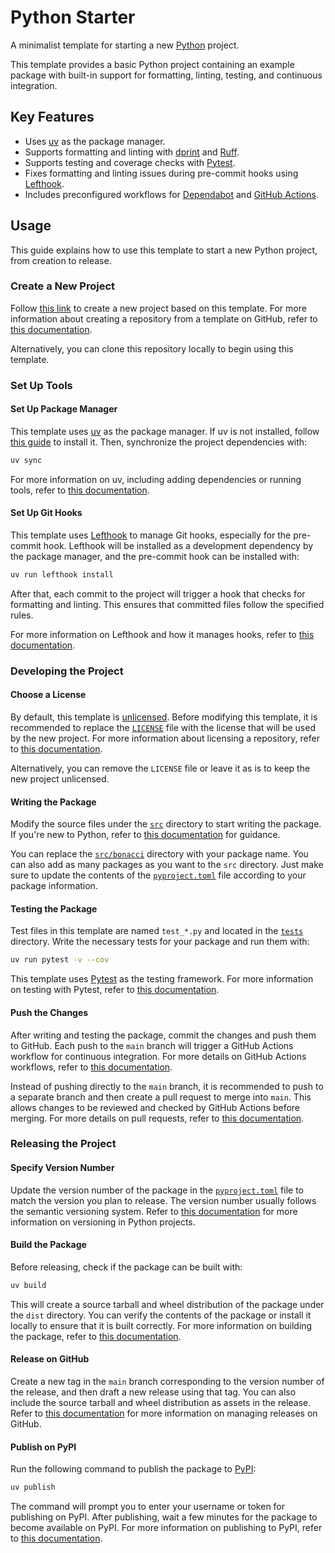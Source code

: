 # Python Starter

A minimalist template for starting a new [Python](https://www.python.org/) project.

This template provides a basic Python project containing an example package with built-in support for formatting, linting, testing, and continuous integration.

## Key Features

- Uses [uv](https://docs.astral.sh/uv/) as the package manager.
- Supports formatting and linting with [dprint](https://dprint.dev/) and [Ruff](https://github.com/astral-sh/ruff).
- Supports testing and coverage checks with [Pytest](https://docs.pytest.org/en/stable/).
- Fixes formatting and linting issues during pre-commit hooks using [Lefthook](https://lefthook.dev/).
- Includes preconfigured workflows for [Dependabot](https://docs.github.com/en/code-security/dependabot) and [GitHub Actions](https://github.com/features/actions).

## Usage

This guide explains how to use this template to start a new Python project, from creation to release.

### Create a New Project

Follow [this link](https://github.com/new?template_name=python-starter&template_owner=threeal) to create a new project based on this template. For more information about creating a repository from a template on GitHub, refer to [this documentation](https://docs.github.com/en/repositories/creating-and-managing-repositories/creating-a-repository-from-a-template).

Alternatively, you can clone this repository locally to begin using this template.

### Set Up Tools

#### Set Up Package Manager

This template uses [uv](https://docs.astral.sh/uv/) as the package manager. If uv is not installed, follow [this guide](https://docs.astral.sh/uv/getting-started/installation/) to install it. Then, synchronize the project dependencies with:

```sh
uv sync
```

For more information on uv, including adding dependencies or running tools, refer to [this documentation](https://docs.astral.sh/uv/guides/).

#### Set Up Git Hooks

This template uses [Lefthook](https://lefthook.dev/) to manage Git hooks, especially for the pre-commit hook. Lefthook will be installed as a development dependency by the package manager, and the pre-commit hook can be installed with:

```sh
uv run lefthook install
```

After that, each commit to the project will trigger a hook that checks for formatting and linting. This ensures that committed files follow the specified rules.

For more information on Lefthook and how it manages hooks, refer to [this documentation](https://lefthook.dev/usage/index.html).

### Developing the Project

#### Choose a License

By default, this template is [unlicensed](https://unlicense.org/). Before modifying this template, it is recommended to replace the [`LICENSE`](./LICENSE) file with the license that will be used by the new project. For more information about licensing a repository, refer to [this documentation](https://docs.github.com/en/repositories/managing-your-repositorys-settings-and-features/customizing-your-repository/licensing-a-repository).

Alternatively, you can remove the `LICENSE` file or leave it as is to keep the new project unlicensed.

#### Writing the Package

Modify the source files under the [`src`](./src) directory to start writing the package. If you're new to Python, refer to [this documentation](https://wiki.python.org/moin/BeginnersGuide) for guidance.

You can replace the [`src/bonacci`](./src/bonacci) directory with your package name. You can also add as many packages as you want to the `src` directory. Just make sure to update the contents of the [`pyproject.toml`](./pyproject.toml) file according to your package information.

#### Testing the Package

Test files in this template are named `test_*.py` and located in the [`tests`](./tests) directory. Write the necessary tests for your package and run them with:

```sh
uv run pytest -v --cov
```

This template uses [Pytest](https://docs.pytest.org/en/stable/) as the testing framework. For more information on testing with Pytest, refer to [this documentation](https://docs.pytest.org/en/stable/getting-started.html).

#### Push the Changes

After writing and testing the package, commit the changes and push them to GitHub. Each push to the `main` branch will trigger a GitHub Actions workflow for continuous integration. For more details on GitHub Actions workflows, refer to [this documentation](https://docs.github.com/en/actions/about-github-actions/understanding-github-actions).

Instead of pushing directly to the `main` branch, it is recommended to push to a separate branch and then create a pull request to merge into `main`. This allows changes to be reviewed and checked by GitHub Actions before merging. For more details on pull requests, refer to [this documentation](https://docs.github.com/en/pull-requests/collaborating-with-pull-requests/proposing-changes-to-your-work-with-pull-requests/about-pull-requests).

### Releasing the Project

#### Specify Version Number

Update the version number of the package in the [`pyproject.toml`](./pyproject.toml) file to match the version you plan to release. The version number usually follows the semantic versioning system. Refer to [this documentation](https://packaging.python.org/en/latest/discussions/versioning/) for more information on versioning in Python projects.

#### Build the Package

Before releasing, check if the package can be built with:

```sh
uv build
```

This will create a source tarball and wheel distribution of the package under the `dist` directory. You can verify the contents of the package or install it locally to ensure that it is built correctly. For more information on building the package, refer to [this documentation](https://docs.astral.sh/uv/guides/package/#building-your-package).

#### Release on GitHub

Create a new tag in the `main` branch corresponding to the version number of the release, and then draft a new release using that tag. You can also include the source tarball and wheel distribution as assets in the release. Refer to [this documentation](https://docs.github.com/en/repositories/releasing-projects-on-github/managing-releases-in-a-repository) for more information on managing releases on GitHub.

#### Publish on PyPI

Run the following command to publish the package to [PyPI](https://pypi.org/):

```sh
uv publish
```

The command will prompt you to enter your username or token for publishing on PyPI. After publishing, wait a few minutes for the package to become available on PyPI. For more information on publishing to PyPI, refer to [this documentation](https://docs.astral.sh/uv/guides/package/#publishing-your-package).
